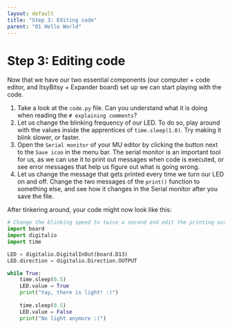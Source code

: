 ```yaml
---
layout: default
title: "Step 3: Editing code"
parent: "01 Hello World"
---
```


# Step 3: Editing code

Now that we have our two essential components (our computer + code editor, and ItsyBitsy + Expander board) set up we can start playing with the code.

1. Take a look at the `code.py` file. Can you understand what it is doing when reading the `# explaining comments`?
2. Let us change the blinking frequency of our LED. To do so, play around with the values inside the apprentices of `time.sleep(1.0)`. Try making it blink slower, or faster. 
3. Open the `Serial monitor` of your MU editor by clicking the button next to the `Save icon` in the menu bar. The serial monitor is an important tool for us, as we can use it to print out messages when code is executed, or see error messages that help us figure out what is going wrong.
4. Let us change the message that gets printed every time we turn our LED on and off. Change the two messages of the `print()` function to something else, and see how it changes in the Serial monitor after you save the file.

After tinkering around, your code might now look like this:
```python
# Change the blinking speed to twice a second and edit the printing outputs
import board
import digitalio
import time 

LED = digitalio.DigitalInOut(board.D13)
LED.direction = digitalio.Direction.OUTPUT

while True:
    time.sleep(0.5)
    LED.value = True
    print("Yay, there is light! :)")
    
    time.sleep(0.5)
    LED.value = False
    print("No light anymore :(")
```
